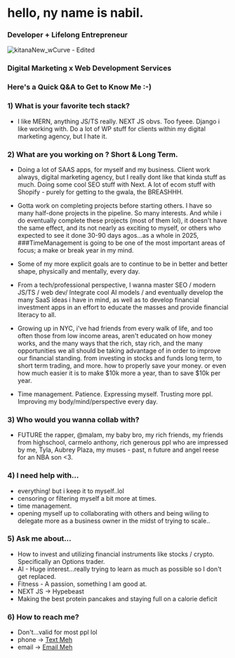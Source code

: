 # hello, ny name is nabil. 

### Developer + Lifelong Entrepreneur 

![kitanaNew_wCurve - Edited](https://github.com/user-attachments/assets/f3377a47-a803-4b28-ab20-338c3742b9dd)


### Digital Marketing x Web Development Services



### Here's a Quick Q&A to Get to Know Me :-)


### 1) What is your favorite tech stack?
- I like MERN, anything JS/TS really. NEXT JS obvs. Too fyeee. Django i like working with. Do a lot of WP stuff for clients within my digital marketing agency, but I hate it.

### 2) What are you working on ? Short & Long Term.
- Doing a lot of SAAS apps, for myself and my business. Client work always, digital marketing agency, but I really dont like that kinda stuff as much. Doing some cool SEO stuff with Next. A lot of ecom stuff with Shopify - purely for getting to the gwala, the BREASHHH.
  
- Gotta work on completing projects before starting others. I have so many half-done projects in the pipeline. So many interests. And while i do eventually complete these projects (most of them lol), it doesn't have the same effect, and its not nearly as exciting to myself, or others who expected to see it done 30-90 days agos...as a whole in 2025, ###TimeManagement is going to be one of the most important areas of focus; a make or break year in my mind.  

- Some of my more explicit goals are to continue to be in better and better shape, physically and mentally, every day.

- From a tech/professional perspective, I wanna master SEO / modern JS/TS / web dev/ Integrate cool AI models / and eventually develop the many SaaS ideas i have in mind, as well as to develop financial investment apps in an effort to educate the masses and provide financial literacy to all.

- Growing up in NYC, i've had friends from every walk of life, and too often those from low income areas, aren't educated on how money works, and the many ways that the rich, stay rich, and the many opportunities we all should be taking advantage of in order to improve our financial standing. from investing in stocks and funds long term, to short term trading, and more. how to properly save your money. or even how much easier it is to make $10k more a year, than to save $10k per year. 

- Time management. Patience. Expressing myself. Trusting more ppl. Improving my body/mind/perspective every day. 

### 3) Who would you wanna collab with?
- FUTURE the rapper, @malam, my baby bro, my rich friends, my friends from highschool, carmelo anthony, rich generous ppl who are impressed by me, Tyla, Aubrey Plaza, my muses - past, n future and angel reese for an NBA son <3.

### 4) I need help with...


- everything! but i keep it to myself..lol
- censoring or filtering myself a bit more at times.
- time management.
- opening myself up to collaborating with others and being wiling to delegate more as a business owner in the midst of trying to scale..

### 5) Ask me about...
- How to invest and utilizing financial instruments like stocks / crypto. Specifically an Options trader.
- AI - Huge interest...really trying to learn as much as possible so I don't get replaced.
- Fitness - A passion, something I am good at.
- NEXT JS -> Hypebeast
- Making the best protein pancakes and staying full on a calorie deficit

### 6) How to reach me?
- Don't...valid for most ppl lol
- phone -> [Text Meh](tel:+4242534417)
- email ->  [Email Meh](mailto:n.khan@kitanainc.com)
 

<!--
**nabilk11/nabilk11** is a ✨ _special_ ✨ repository because its `README.md` (this file) appears on your GitHub profile.

Here are some ideas to get you started:

- 🔭 I’m currently working on ...
- 🌱 I’m currently learning ...
- 👯 I’m looking to collaborate on ...
- 🤔 I’m looking for help with ...
- 💬 Ask me about ...
- 📫 How to reach me: ...
- 😄 Pronouns: ...
- ⚡ Fun fact: ...
-->
